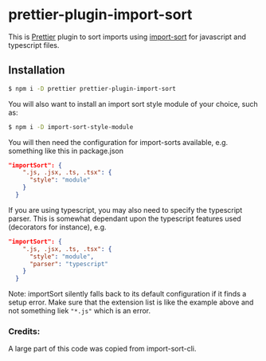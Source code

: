 # prettier-plugin-import-sort

This is [Prettier] plugin to sort imports using [import-sort] for javascript and typescript files.

[Prettier]: https://github.com/prettier/prettier
[import-sort]: https://github.com/renke/import-sort

## Installation

```bash
$ npm i -D prettier prettier-plugin-import-sort
```

You will also want to install an import sort style module of your choice, such as: 

```bash
$ npm i -D import-sort-style-module
```

You will then need the configuration for import-sorts available, e.g. something like this in package.json

```json
"importSort": {
    ".js, .jsx, .ts, .tsx": {
      "style": "module"
    }
  }
```

If you are using typescript, you may also need to specify the typescript parser.  This is somewhat dependant upon the typescript features used (decorators for instance), e.g.

```json
"importSort": {
    ".js, .jsx, .ts, .tsx": {
      "style": "module",
      "parser": "typescript"
    }
  }
```

Note: importSort silently falls back to its default configuration if it finds a setup error. Make sure that the extension list is like the example above and not something liek `"*.js"` which is an error.


### Credits:

A large part of this code was copied from import-sort-cli.
